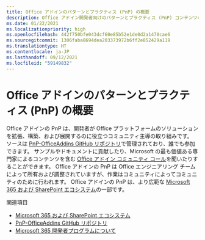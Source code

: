 ```yaml
---
title: Office アドインのパターンとプラクティス (PnP) の概要
description: Office アドイン開発者向けのパターンとプラクティス (PnP) コンテンツの概要。
ms.date: 01/22/2021
ms.localizationpriority: high
ms.openlocfilehash: 442f750bfe043dcf60e85b52e1de0d2a1470cae6
ms.sourcegitcommit: 1306faba8694dea203373972b6ff2e852429a119
ms.translationtype: HT
ms.contentlocale: ja-JP
ms.lasthandoff: 09/12/2021
ms.locfileid: "59149832"
---
```

# <a name="overview-of-patterns-and-practices-pnp-for-office-add-ins"></a>Office アドインのパターンとプラクティス (PnP) の概要

Office アドインの PnP は、開発者が Office プラットフォームのソリューションを拡張、構築、および展開するのに役立つコミュニティ主導の取り組みです。 ソースは [PnP-OfficeAddins GitHub リポジトリ](https://github.com/OfficeDev/PnP-OfficeAddins)で管理されており、誰でも参加できます。 サンプルやドキュメントに貢献したり、Microsoft の最も価値ある専門家によるコンテンツを含む [Office アドイン コミュニティ コール](https://pnp.github.io/#community)を聞いたりすることができます。 Office アドインの PnP は Office エンジニアリング チームによって所有および調整されていますが、作業はコミュニティによってコミュニティのために行われます。 Office アドインの PnP は、より広範な [Microsoft 365 および SharePoint エコシステム](https://developer.microsoft.com/office/blogs/microsoft-365-sharepoint-ecosystem-pnp-august-2020-update/)の一部です。

関連項目
- [Microsoft 365 および SharePoint エコシステム](https://developer.microsoft.com/office/blogs/microsoft-365-sharepoint-ecosystem-pnp-august-2020-update/)
- [PnP-OfficeAddins GitHub リポジトリ](https://github.com/OfficeDev/PnP-OfficeAddins)
- [Microsoft 365 開発者プログラムについて](https://developer.microsoft.com/microsoft-365/dev-program)
